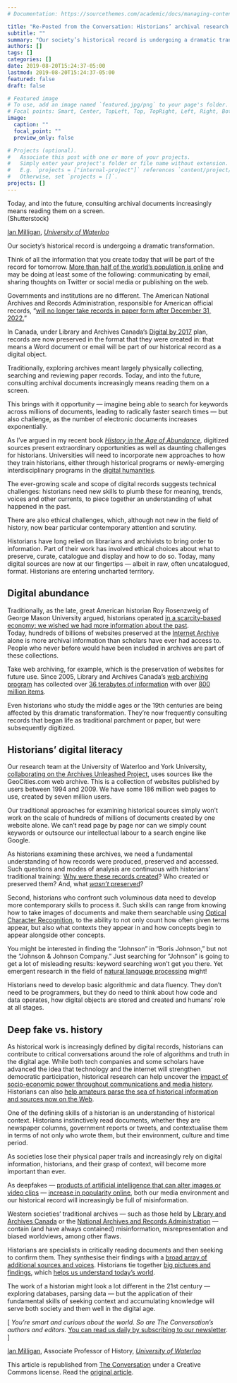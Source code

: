```yaml
---
# Documentation: https://sourcethemes.com/academic/docs/managing-content/

title: "Re-Posted from the Conversation: Historians’ archival research looks quite different in the digital age"
subtitle: ""
summary: "Our society’s historical record is undergoing a dramatic transformation. Think of all the information that you create today that will be part of the record for tomorrow. More than half of the world’s population is online and may be doing at least some of the following: communicating by email, sharing thoughts on Twitter or social media or publishing on the web."
authors: []
tags: []
categories: []
date: 2019-08-20T15:24:37-05:00
lastmod: 2019-08-20T15:24:37-05:00
featured: false
draft: false

# Featured image
# To use, add an image named `featured.jpg/png` to your page's folder.
# Focal points: Smart, Center, TopLeft, Top, TopRight, Left, Right, BottomLeft, Bottom, BottomRight.
image:
  caption: ""
  focal_point: ""
  preview_only: false

# Projects (optional).
#   Associate this post with one or more of your projects.
#   Simply enter your project's folder or file name without extension.
#   E.g. `projects = ["internal-project"]` references `content/project/deep-learning/index.md`.
#   Otherwise, set `projects = []`.
projects: []
---
```


<figcaption>Today, and into the future, consulting archival documents increasingly means reading them on a screen.<br /><span class="attribution"><span class="source">(Shutterstock)</span></span></figcaption>
<p><a href="https://theconversation.com/profiles/ian-milligan-789716">Ian Milligan</a>, <em><a href="http://theconversation.com/institutions/university-of-waterloo-1284">University of Waterloo</a></em></p>
<p>Our society’s historical record is undergoing a dramatic transformation.</p>
<p>Think of all the information that you create today that will be part of the record for tomorrow. <a href="https://www.itu.int/en/ITU-D/Statistics/Pages/stat/default.aspx">More than half of the world’s population is online</a> and may be doing at least some of the following: communicating by email, sharing thoughts on Twitter or social media or publishing on the web.<!--more--></p>
<p>Governments and institutions are no different. The American National Archives and Records Administration, responsible for American official records, “<a href="https://www.archives.gov/news/articles/leaders-share-national-archives-vision-for-a-digital-future">will no longer take records in paper form after December 31, 2022.</a>”</p>
<p>In Canada, under Library and Archives Canada’s <a href="https://www.bac-lac.gc.ca/eng/services/government-information-resources/guidelines/Pages/introduction.aspx">Digital by 2017</a> plan, records are now preserved in the format that they were created in: that means a Word document or email will be part of our historical record as a digital object.</p>
<p>Traditionally, exploring archives meant largely physically collecting, searching and reviewing paper records. Today, and into the future, consulting archival documents increasingly means reading them on a screen.</p>
<p>This brings with it opportunity — imagine being able to search for keywords across millions of documents, leading to radically faster search times — but also challenge, as the number of electronic documents increases exponentially.</p>
<p>As I’ve argued in my recent book <a href="https://www.mqup.ca/history-in-the-age-of-abundance--products-9780773556973.php"><em>History in the Age of Abundance</em></a>, digitized sources present extraordinary opportunities as well as daunting challenges for historians. Universities will need to incorporate new approaches to how they train historians, either through historical programs or newly-emerging interdisciplinary programs in the <a href="https://guides.library.duke.edu/digital_humanities">digital humanities</a>.</p>
<p>The ever-growing scale and scope of digital records suggests technical challenges: historians need new skills to plumb these for meaning, trends, voices and other currents, to piece together an understanding of what happened in the past.</p>
<p>There are also ethical challenges, which, although not new in the field of history, now bear particular contemporary attention and scrutiny.</p>
<p>Historians have long relied on librarians and archivists to bring order to information. Part of their work has involved ethical choices about what to preserve, curate, catalogue and display and how to do so. Today, many digital sources are now at our fingertips — albeit in raw, often uncatalogued, format. Historians are entering uncharted territory.</p>
<h2>Digital abundance</h2>
<p>Traditionally, as the late, great American historian Roy Rosenzweig of George Mason University argued, historians operated <a href="https://doi.org/10.1086/ahr/108.3.735">in a scarcity-based economy: we wished we had more information about the past</a>.<br />Today, hundreds of billions of websites preserved at the <a href="https://archive.org/about/">Internet Archive</a> alone is more archival information than scholars have ever had access to. People who never before would have been included in archives are part of these collections.</p>
<p>Take web archiving, for example, which is the preservation of websites for future use. Since 2005, Library and Archives Canada’s <a href="http://webarchive.bac-lac.gc.ca/?lang=en">web archiving program</a> has collected over <a href="https://www.routledge.com/The-Historical-Web-and-Digital-Humanities-The-Case-of-National-Web-Domains/Brugger-Laursen/p/book/9781138294318">36 terabytes of information</a> with over <a href="https://www.bac-lac.gc.ca/eng/about-us/annual-reports/annual-report-2017-2018/Pages/annual-report-2017-2018.aspx">800 million items</a>.</p>
<p>Even historians who study the middle ages or the 19th centuries are being affected by this dramatic transformation. They’re now frequently consulting records that began life as traditional parchment or paper, but were subsequently digitized.</p>
<h2>Historians’ digital literacy</h2>
<p>Our research team at the University of Waterloo and York University, <a href="https://archivesunleashed.org">collaborating on the Archives Unleashed Project</a>, uses sources like the GeoCities.com web archive. This is a collection of websites published by users between 1994 and 2009. We have some 186 million web pages to use, created by seven million users.</p>
<p>Our traditional approaches for examining historical sources simply won’t work on the scale of hundreds of millions of documents created by one website alone. We can’t read page by page nor can we simply count keywords or outsource our intellectual labour to a search engine like Google.</p>
<p>As historians examining these archives, we need a fundamental understanding of how records were produced, preserved and accessed. Such questions and modes of analysis are continuous with historians’ traditional training: <a href="https://doi.org/10.1002/asi.24048">Why were these records created</a>? Who created or preserved them? And, what <a href="https://doi.org/10.1177%2F1461444811414834"><em>wasn’t</em> preserved</a>?</p>
<p>Second, historians who confront such voluminous data need to develop more contemporary skills to process it. Such skills can range from knowing how to take images of documents and make them searchable using <a href="http://doi.org/10.3138/chr.694">Optical Character Recognition</a>, to the ability to not only count how often given terms appear, but also what contexts they appear in and how concepts begin to appear alongside other concepts.</p>
<p>You might be interested in finding the “Johnson” in “Boris Johnson,” but not the “Johnson &amp; Johnson Company.” Just searching for “Johnson” is going to get a lot of misleading results: keyword searching won’t get you there. Yet emergent research in the field of <a href="http://www.nltk.org/">natural language processing</a> might!</p>
<p>Historians need to develop basic algorithmic and data fluency. They don’t need to be programmers, but they do need to think about how code and data operates, how digital objects are stored and created and humans’ role at all stages.</p>
<h2>Deep fake vs. history</h2>
<p>As historical work is increasingly defined by digital records, historians can contribute to critical conversations around the role of algorithms and truth in the digital age. While both tech companies and some scholars have advanced the idea that technology and the internet will strengthen democratic participation, historical research can help uncover the <a href="https://mitpress.mit.edu/books/programmed-inequality">impact of socio-economic power throughout communications and media history</a>. Historians can also <a href="https://www.washingtonpost.com/outlook/2019/06/11/what-naomi-wolf-cokie-roberts-teach-us-about-need-historians/">help amateurs parse the sea of historical information and sources now on the Web</a>.</p>
<p>One of the defining skills of a historian is an understanding of historical context. Historians instinctively read documents, whether they are newspaper columns, government reports or tweets, and contextualise them in terms of not only who wrote them, but their environment, culture and time period.</p>
<p>As societies lose their physical paper trails and increasingly rely on digital information, historians, and their grasp of context, will become more important than ever.</p>
<p>As deepfakes — <a href="https://doi.org/10.1177%2F1365712718807226">products of artificial intelligence that can alter images or video clips</a> — <a href="https://www.rollingstone.com/culture/culture-news/bill-hader-tom-cruise-seth-rogen-deepfake-871154/">increase in popularity online</a>, both our media environment and our historical record will increasingly be full of misinformation.</p>
<p>Western societies’ traditional archives — such as those held by <a href="http://www.bac-lac.gc.ca/eng/Pages/home.aspx">Library and Archives Canada</a> or the <a href="https://www.archives.gov">National Archives and Records Administration</a> — contain (and have always contained) misinformation, misrepresentation and biased worldviews, among other flaws.</p>
<p>Historians are specialists in critically reading documents and then seeking to confirm them. They synthesise their findings with a <a href="https://global.oup.com/ushe/product/the-landscape-of-history-9780195171570">broad array of additional sources and voices</a>. Historians tie together <a href="https://www.cambridge.org/core/books/history-manifesto/big-questions-big-data/F60D7E21EFBD018F5410FB315FBA4590/core-reader">big pictures and findings</a>, which <a href="https://www.macmillanihe.com/page/detail/Why-History-Matters/?K=9781137604071">helps us understand today’s world</a>.</p>
<p>The work of a historian might look a lot different in the 21st century — exploring databases, parsing data — but the application of their fundamental skills of seeking context and accumulating knowledge will serve both society and them well in the digital age.</p>
<p>[ <em>You’re smart and curious about the world. So are The Conversation’s authors and editors.</em> <a href="https://theconversation.com/ca/newsletters?utm_source=TCCA&amp;utm_medium=inline-link&amp;utm_campaign=newsletter-text&amp;utm_content=youresmart">You can read us daily by subscribing to our newsletter</a>. ]<!-- Below is The Conversation's page counter tag. Please DO NOT REMOVE. --><img style="border: none !important; box-shadow: none !important; margin: 0!important; max-height: 1px !important; max-width: 1px !important; min-height: 1px !important; min-width: 1px !important; opacity: 0 !important; outline: none !important; padding: 0!important; text-shadow: none !important;" src="https://counter.theconversation.com/content/121096/count.gif?distributor=republish-lightbox-basic" alt="The Conversation" width="1" height="1" /><!-- End of code. If you don't see any code above, please get new code from the Advanced tab after you click the republish button. The page counter does not collect any personal data. More info: http://theconversation.com/republishing-guidelines --></p>
<p><a href="https://theconversation.com/profiles/ian-milligan-789716">Ian Milligan</a>, Associate Professor of History, <em><a href="http://theconversation.com/institutions/university-of-waterloo-1284">University of Waterloo</a></em></p>
<p>This article is republished from <a href="http://theconversation.com">The Conversation</a> under a Creative Commons license. Read the <a href="https://theconversation.com/historians-archival-research-looks-quite-different-in-the-digital-age-121096">original article</a>.</p>